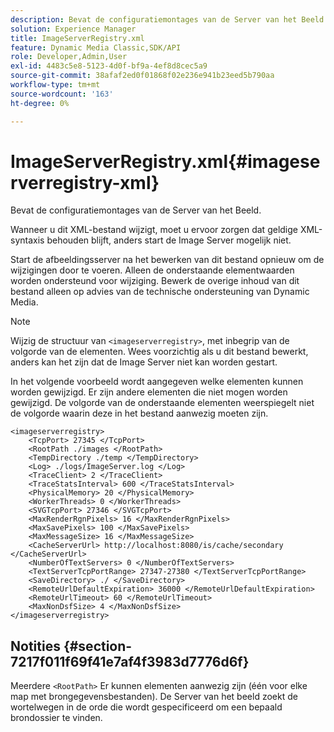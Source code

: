 ```yaml
---
description: Bevat de configuratiemontages van de Server van het Beeld.
solution: Experience Manager
title: ImageServerRegistry.xml
feature: Dynamic Media Classic,SDK/API
role: Developer,Admin,User
exl-id: 4483c5e8-5123-4d0f-bf9a-4ef8d8cec5a9
source-git-commit: 38afaf2ed0f01868f02e236e941b23eed5b790aa
workflow-type: tm+mt
source-wordcount: '163'
ht-degree: 0%

---
```


# ImageServerRegistry.xml{#imageserverregistry-xml}

Bevat de configuratiemontages van de Server van het Beeld.

Wanneer u dit XML-bestand wijzigt, moet u ervoor zorgen dat geldige XML-syntaxis behouden blijft, anders start de Image Server mogelijk niet.

Start de afbeeldingsserver na het bewerken van dit bestand opnieuw om de wijzigingen door te voeren. Alleen de onderstaande elementwaarden worden ondersteund voor wijziging. Bewerk de overige inhoud van dit bestand alleen op advies van de technische ondersteuning van Dynamic Media.

>[!NOTE]
>
>Wijzig de structuur van `<imageserverregistry>`, met inbegrip van de volgorde van de elementen. Wees voorzichtig als u dit bestand bewerkt, anders kan het zijn dat de Image Server niet kan worden gestart.

In het volgende voorbeeld wordt aangegeven welke elementen kunnen worden gewijzigd. Er zijn andere elementen die niet mogen worden gewijzigd. De volgorde van de onderstaande elementen weerspiegelt niet de volgorde waarin deze in het bestand aanwezig moeten zijn.

```
<imageserverregistry>
    <TcpPort> 27345 </TcpPort>    
    <RootPath ./images </RootPath>
    <TempDirectory ./temp </TempDirectory>
    <Log> ./logs/ImageServer.log </Log>
    <TraceClient> 2 </TraceClient>
    <TraceStatsInterval> 600 </TraceStatsInterval>
    <PhysicalMemory> 20 </PhysicalMemory>
    <WorkerThreads> 0 </WorkerThreads>
    <SVGTcpPort> 27346 </SVGTcpPort>
    <MaxRenderRgnPixels> 16 </MaxRenderRgnPixels>
    <MaxSavePixels> 100 </MaxSavePixels>
    <MaxMessageSize> 16 </MaxMessageSize>
    <CacheServerUrl> http://localhost:8080/is/cache/secondary </CacheServerUrl>
    <NumberOfTextServers> 0 </NumberOfTextServers>
    <TextServerTcpPortRange> 27347-27380 </TextServerTcpPortRange>
    <SaveDirectory> ./ </SaveDirectory>
    <RemoteUrlDefaultExpiration> 36000 </RemoteUrlDefaultExpiration>
    <RemoteUrlTimeout> 60 </RemoteUrlTimeout>
    <MaxNonDsfSize> 4 </MaxNonDsfSize>
</imageserverregistry>
```

## Notities {#section-7217f011f69f41e7af4f3983d7776d6f}

Meerdere `<RootPath>` Er kunnen elementen aanwezig zijn (één voor elke map met brongegevensbestanden). De Server van het beeld zoekt de wortelwegen in de orde die wordt gespecificeerd om een bepaald brondossier te vinden.
